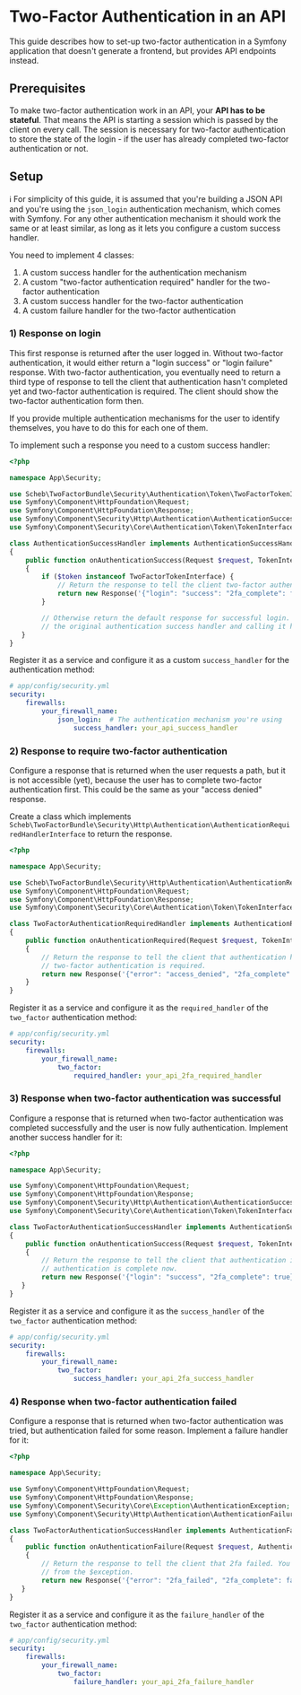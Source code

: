 Two-Factor Authentication in an API
===================================

This guide describes how to set-up two-factor authentication in a Symfony application that doesn't generate a frontend,
but provides API endpoints instead.

## Prerequisites

To make two-factor authentication work in an API, your **API has to be stateful**. That means the API is starting a
session which is passed by the client on every call. The session is necessary for two-factor authentication to store the
state of the login - if the user has already completed two-factor authentication or not.

## Setup

ℹ️ For simplicity of this guide, it is assumed that you're building a JSON API and you're using the `json_login`
authentication mechanism, which comes with Symfony. For any other authentication mechanism it should work the same or at
least similar, as long as it lets you configure a custom success handler.

You need to implement 4 classes:

1) A custom success handler for the authentication mechanism
2) A custom "two-factor authentication required" handler for the two-factor authentication
3) A custom success handler for the two-factor authentication
4) A custom failure handler for the two-factor authentication

### 1) Response on login

This first response is returned after the user logged in. Without two-factor authentication, it would either return
a "login success" or "login failure" response. With two-factor authentication, you eventually need to return a third
type of response to tell the client that authentication hasn't completed yet and two-factor authentication is required.
The client should show the two-factor authentication form then.

If you provide multiple authentication mechanisms for the user to identify themselves, you have to do this for each one
of them.

To implement such a response you need to a custom success handler:

```php
<?php

namespace App\Security;

use Scheb\TwoFactorBundle\Security\Authentication\Token\TwoFactorTokenInterface;
use Symfony\Component\HttpFoundation\Request;
use Symfony\Component\HttpFoundation\Response;
use Symfony\Component\Security\Http\Authentication\AuthenticationSuccessHandlerInterface;
use Symfony\Component\Security\Core\Authentication\Token\TokenInterface;

class AuthenticationSuccessHandler implements AuthenticationSuccessHandlerInterface
{
    public function onAuthenticationSuccess(Request $request, TokenInterface $token): Response
    {
        if ($token instanceof TwoFactorTokenInterface) {
            // Return the response to tell the client two-factor authentication is required.
            return new Response('{"login": "success": "2fa_complete": false}');
        }

        // Otherwise return the default response for successful login. You could do this by decorating
        // the original authentication success handler and calling it here.
   }
}
```

Register it as a service and configure it as a custom `success_handler` for the authentication method:

```yaml
# app/config/security.yml
security:
    firewalls:
        your_firewall_name:
            json_login:  # The authentication mechanism you're using
                success_handler: your_api_success_handler
```

### 2) Response to require two-factor authentication

Configure a response that is returned when the user requests a path, but it is not accessible (yet), because the user
has to complete two-factor authentication first. This could be the same as your "access denied" response.

Create a class which implements `Scheb\TwoFactorBundle\Security\Http\Authentication\AuthenticationRequiredHandlerInterface`
to return the response.

```php
<?php

namespace App\Security;

use Scheb\TwoFactorBundle\Security\Http\Authentication\AuthenticationRequiredHandlerInterface;
use Symfony\Component\HttpFoundation\Request;
use Symfony\Component\HttpFoundation\Response;
use Symfony\Component\Security\Core\Authentication\Token\TokenInterface;

class TwoFactorAuthenticationRequiredHandler implements AuthenticationRequiredHandlerInterface
{
    public function onAuthenticationRequired(Request $request, TokenInterface $token): Response
    {
        // Return the response to tell the client that authentication hasn't completed yet and
        // two-factor authentication is required.
        return new Response('{"error": "access_denied", "2fa_complete": false}');
    }
}
```

Register it as a service and configure it as the `required_handler` of the `two_factor` authentication method:

```yaml
# app/config/security.yml
security:
    firewalls:
        your_firewall_name:
            two_factor:
                required_handler: your_api_2fa_required_handler
```

### 3) Response when two-factor authentication was successful

Configure a response that is returned when two-factor authentication was completed successfully and the user is now
fully authentication. Implement another success handler for it:

```php
<?php

namespace App\Security;

use Symfony\Component\HttpFoundation\Request;
use Symfony\Component\HttpFoundation\Response;
use Symfony\Component\Security\Http\Authentication\AuthenticationSuccessHandlerInterface;
use Symfony\Component\Security\Core\Authentication\Token\TokenInterface;

class TwoFactorAuthenticationSuccessHandler implements AuthenticationSuccessHandlerInterface
{
    public function onAuthenticationSuccess(Request $request, TokenInterface $token): Response
    {
        // Return the response to tell the client that authentication including two-factor
        // authentication is complete now.
        return new Response('{"login": "success", "2fa_complete": true}');
   }
}
```

Register it as a service and configure it as the `success_handler` of the `two_factor` authentication method:

```yaml
# app/config/security.yml
security:
    firewalls:
        your_firewall_name:
            two_factor:
                success_handler: your_api_2fa_success_handler
```

### 4) Response when two-factor authentication failed

Configure a response that is returned when two-factor authentication was tried, but authentication failed for some
reason. Implement a failure handler for it:

```php
<?php

namespace App\Security;

use Symfony\Component\HttpFoundation\Request;
use Symfony\Component\HttpFoundation\Response;
use Symfony\Component\Security\Core\Exception\AuthenticationException;
use Symfony\Component\Security\Http\Authentication\AuthenticationFailureHandlerInterface;

class TwoFactorAuthenticationSuccessHandler implements AuthenticationFailureHandlerInterface
{
    public function onAuthenticationFailure(Request $request, AuthenticationException $exception): ?Response
    {
        // Return the response to tell the client that 2fa failed. You may want to add more details
        // from the $exception.
        return new Response('{"error": "2fa_failed", "2fa_complete": false}');
   }
}
```

Register it as a service and configure it as the `failure_handler` of the `two_factor` authentication method:

```yaml
# app/config/security.yml
security:
    firewalls:
        your_firewall_name:
            two_factor:
                failure_handler: your_api_2fa_failure_handler
```
